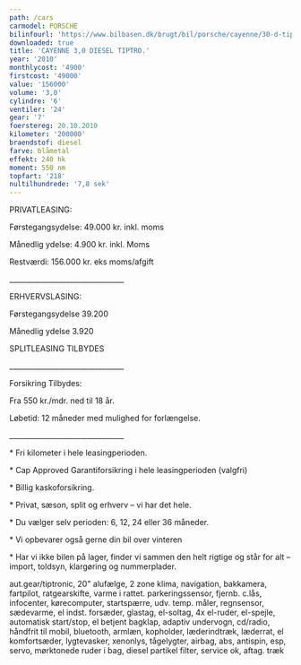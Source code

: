 ```yaml
---
path: /cars
carmodel: PORSCHE
bilinfourl: 'https://www.bilbasen.dk/brugt/bil/porsche/cayenne/30-d-tiptr-5d/3751138'
downloaded: true
title: 'CAYENNE 3,0 DIESEL TIPTRO.'
year: '2010'
monthlycost: '4900'
firstcost: '49000'
value: '156000'
volume: '3,0'
cylindre: '6'
ventiler: '24'
gear: '7'
foerstereg: 20.10.2010
kilometer: '200000'
braendstof: diesel
farve: blåmetal
effekt: 240 hk
moment: 550 nm
topfart: '218'
nultilhundrede: '7,8 sek'
---
```

PRIVATLEASING:

Førstegangsydelse: 49.000 kr. inkl. moms

Månedlig ydelse: 4.900 kr. inkl. Moms

Restværdi: 156.000 kr. eks moms/afgift

\_\_\_\_\_\_\_\_\_\_\_\_\_\_\_\_\_\_\_\_\_\_\_\_\_\_\_\_\_\_\_\_

ERHVERVSLASING:

Førstegangsydelse 39.200

Månedlig ydelse 3.920

SPLITLEASING TILBYDES

\_\_\_\_\_\_\_\_\_\_\_\_\_\_\_\_\_\_\_\_\_\_\_\_\_\_\_\_\_\_\_\_

Forsikring Tilbydes:

Fra 550 kr./mdr. ned til 18 år. 

Løbetid: 12 måneder med mulighed for forlængelse.

\_\_\_\_\_\_\_\_\_\_\_\_\_\_\_\_\_\_\_\_\_\_\_\_\_\_\_\_\_\_\_\_

\* Fri kilometer i hele leasingperioden.

\* Cap Approved Garantiforsikring i hele leasingperioden (valgfri)

\* Billig kaskoforsikring.

\* Privat, sæson, split og erhverv – vi har det hele.

\* Du vælger selv perioden: 6, 12, 24 eller 36 måneder.

\* Vi opbevarer også gerne din bil over vinteren

\* Har vi ikke bilen på lager, finder vi sammen den helt rigtige og står for alt – import, toldsyn, klargøring og nummerplader.

aut.gear/tiptronic, 20" alufælge, 2 zone klima, navigation, bakkamera, fartpilot, ratgearskifte, varme i rattet. parkeringssensor, fjernb. c.lås, infocenter, kørecomputer, startspærre, udv. temp. måler, regnsensor, sædevarme, el indst. forsæder, glastag, el-soltag, 4x el-ruder, el-spejle, automatisk start/stop, el betjent bagklap, adaptiv undervogn, cd/radio, håndfrit til mobil, bluetooth, armlæn, kopholder, læderindtræk, læderrat, el komfortsæder, lygtevasker, xenonlys, tågelygter, airbag, abs, antispin, esp, servo, mørktonede ruder i bag, diesel partikel filter, service ok, aftag. træk
